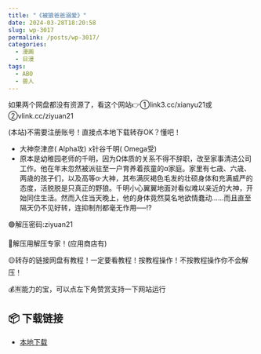 ```yaml
---
title: "《被狼爸爸溺爱》"
date: 2024-03-28T18:20:58
slug: wp-3017
permalink: /posts/wp-3017/
categories:
  - 漫画
  - 日漫
tags:
  - ABO
  - 兽人
---
```


如果两个网盘都没有资源了，看这个网站👉①link3.cc/xianyu21或②vlink.cc/ziyuan21

(本站)不需要注册账号！直接点本地下载转存OK？懂吧！

*   大神奈津彦( Alpha攻) x针谷千明( Omega受)
*   原本是幼稚园老师的千明，因为Ω体质的关系不得不辞职，改至家事清洁公司工作。他在年末忽然被派驻至一户育养着孩童的α家庭。家里有七歳、六歳、两歳的孩子们，以及高等α‧大神，其布满灰褐色毛发的壮硕身体和充满威严的态度，活脱脱是只真正的野狼。千明小心翼翼地面对看似难以亲近的大神，开始同住生活。然而入住当天晚上，他的身体竟然莫名地欲情蠢动……而且直至隔天仍不见好转，连抑制剂都毫无作用──!?

🟢解压密码:ziyuan21

🔵解压用解压专家！(应用商店有)

🟡转存的链接网盘有教程！一定要看教程！按教程操作！不按教程操作你不会解压！

💰🈶能力的宝，可以点左下角赞赏支持一下网站运行

## 📦 下载链接
- [本地下载](https://blziyuan21.com/pay-download/3017?key=6dcb44018b&down_id=0)

